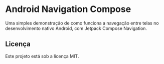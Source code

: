 # Android Navigation Compose
Uma simples demonstração de como funciona a navegação entre telas no desenvolvimento nativo Android, com Jetpack Compose Navigation.

## Licença
Este projeto está sob a licença MIT.
